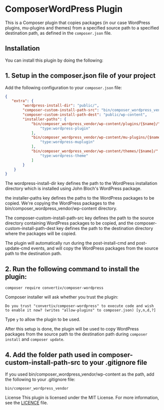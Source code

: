 # ComposerWordPress Plugin

This is a Composer plugin that copies packages (in our case WordPress plugins, mu-plugins and themes) from a specified source path to a specified destination path, as defined in the `composer.json` file.

## Installation

You can install this plugin by doing the following:

## 1. Setup in the composer.json file of your project
Add the following configuration to your `composer.json` file:

```json
{
   "extra": {
        "wordpress-install-dir": "public/",
        "composer-custom-install-path-src": "bin/composer_wordpress_vendor/wp-content",
        "composer-custom-install-path-dest": "public/wp-content",
        "installer-paths": {
            "bin/composer_wordpress_vendor/wp-content/plugins/{$name}/": [
                "type:wordpress-plugin"
            ],
            "bin/composer_wordpress_vendor/wp-content/mu-plugins/{$name}/": [
                "type:wordpress-muplugin"
            ],
            "bin/composer_wordpress_vendor/wp-content/themes/{$name}/": [
                "type:wordpress-theme"
            ]
        }
    }
}

```
The wordpress-install-dir key defines the path to the WordPress installation directory which is installed using John Bloch's WordPress package.

the installer-paths key defines the paths to the WordPress packages to be copied. We're copying the WordPress packages to the bin/composer_wordpress_vendor/wp-content directory.

The composer-custom-install-path-src key defines the path to the source directory containing WordPress packages to be copied, and the composer-custom-install-path-dest key defines the path to the destination directory where the packages will be copied.

The plugin will automatically run during the post-install-cmd and post-update-cmd events, and will copy the WordPress packages from the source path to the destination path.

## 2. Run the following command to install the plugin:
```
composer require convertiv/composer-wordpress
```
Composer installer will ask whether you trust the plugin:

```
Do you trust "convertiv/composer-wordpress" to execute code and wish to enable it now? (writes "allow-plugins" to composer.json) [y,n,d,?]
```
Type `y` to allow the plugin to be used.

After this setup is done, the plugin will be used to copy WordPress packages from the source path to the destination path during `composer install` and `composer update`.

## 4. Add the folder path used in composer-custom-install-path-src to your .gitignore file

If you used bin/composer_wordpress_vendor/wp-content as the path, add the following to your .gitignore file:

```
bin/composer_wordpress_vendor
```

License
This plugin is licensed under the MIT License. For more information, see the [LICENCE](LICENCE) file.